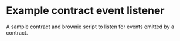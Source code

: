 # Example contract event listener

A sample contract and brownie script to listen for events
emitted by a contract.
